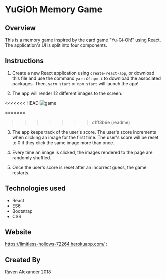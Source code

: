 # YuGiOh Memory Game

## Overview

This is a memory game inspired by the card game "Yu-Gi-Oh!" using React. The application's UI is split into four components.


## Instructions

1. Create a new React application using `create-react-app`, or download this file and use the command `yarn` or `npm i` to download the associated packages. Then, `yarn start` or `npm start` will launch the app!

2. The app will render 12 different images to the screen. 

<<<<<<< HEAD
![game](public/images/clickygame.png)

=======
>>>>>>> c1ff3b6e (readme)
3. The app keeps track of the user's score. The user's score increments when clicking an image for the first time. The user's score will be reset to 0 if they click the same image more than once.

4. Every time an image is clicked, the images rendered to the page are randomly shuffled.

5. Once the user's score is reset after an incorrect guess, the game restarts.

## Technologies used

* React
* ES6
* Bootstrap
* CSS

## Website

https://limitless-hollows-72264.herokuapp.com/ :

## Created By

Raven Alexander 2018
